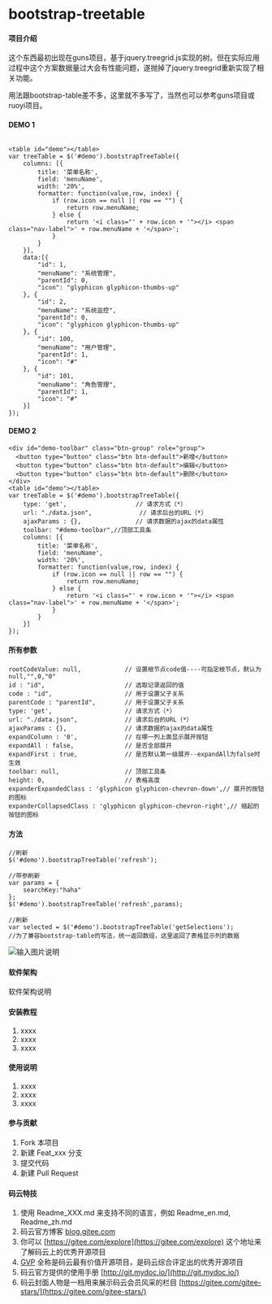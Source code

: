 # bootstrap-treetable

#### 项目介绍
这个东西最初出现在guns项目，基于jquery.treegrid.js实现的树。但在实际应用过程中这个方案数据量过大会有性能问题，遂抛掉了jquery.treegrid重新实现了相关功能。

用法跟bootstrap-table差不多，这里就不多写了，当然也可以参考guns项目或ruoyi项目。

#### DEMO 1

```

<table id="demo"></table>
var treeTable = $('#demo').bootstrapTreeTable({
    columns: [{
        title: '菜单名称',
        field: 'menuName',
        width: '20%',
        formatter: function(value,row, index) {
            if (row.icon == null || row == "") {
                return row.menuName;
            } else {
                return '<i class="' + row.icon + '"></i> <span class="nav-label">' + row.menuName + '</span>';
            }
        }
    }],
    data:[{
        "id": 1,
        "menuName": "系统管理",
        "parentId": 0,
        "icon": "glyphicon glyphicon-thumbs-up"
    }, {
        "id": 2,
        "menuName": "系统监控",
        "parentId": 0,
        "icon": "glyphicon glyphicon-thumbs-up"
    }, {
        "id": 100,
        "menuName": "用户管理",
        "parentId": 1,
        "icon": "#"
    }, {
        "id": 101,
        "menuName": "角色管理",
        "parentId": 1,
        "icon": "#"
    }]
});
```

#### DEMO 2
```
<div id="demo-toolbar" class="btn-group" role="group">
  <button type="button" class="btn btn-default">新增</button>
  <button type="button" class="btn btn-default">编辑</button>
  <button type="button" class="btn btn-default">删除</button>
</div>
<table id="demo"></table>
var treeTable = $('#demo').bootstrapTreeTable({
    type: 'get',                   // 请求方式（*）
    url: "./data.json",             // 请求后台的URL（*）
    ajaxParams : {},               // 请求数据的ajax的data属性
    toolbar: "#demo-toolbar",//顶部工具条
    columns: [{
        title: '菜单名称',
        field: 'menuName',
        width: '20%',
        formatter: function(value,row, index) {
            if (row.icon == null || row == "") {
                return row.menuName;
            } else {
                return '<i class="' + row.icon + '"></i> <span class="nav-label">' + row.menuName + '</span>';
            }
        }
    }]
});
```
#### 所有参数

```
rootCodeValue: null,            // 设置根节点code值----可指定根节点，默认为null,"",0,"0"
id : "id",                      // 选取记录返回的值
code : "id",                    // 用于设置父子关系
parentCode : "parentId",        // 用于设置父子关系
type: 'get',                    // 请求方式（*）
url: "./data.json",             // 请求后台的URL（*）
ajaxParams : {},                // 请求数据的ajax的data属性
expandColumn : '0',             // 在哪一列上面显示展开按钮
expandAll : false,              // 是否全部展开
expandFirst : true,             // 是否默认第一级展开--expandAll为false时生效
toolbar: null,                  // 顶部工具条
height: 0,                      // 表格高度
expanderExpandedClass : 'glyphicon glyphicon-chevron-down',// 展开的按钮的图标
expanderCollapsedClass : 'glyphicon glyphicon-chevron-right',// 缩起的按钮的图标
```
#### 方法
```
//刷新
$('#demo').bootstrapTreeTable('refresh');
```

```
//带参刷新
var params = {
    searchKey:"haha"
};
$('#demo').bootstrapTreeTable('refresh',params);
```

```
//刷新
var selected = $('#demo').bootstrapTreeTable('getSelections');
//为了兼容bootstrap-table的写法，统一返回数组，这里返回了表格显示列的数据
```

![输入图片说明](https://images.gitee.com/uploads/images/2018/0730/143841_6391c64a_405607.png "demo.png")

#### 软件架构
软件架构说明


#### 安装教程

1. xxxx
2. xxxx
3. xxxx

#### 使用说明

1. xxxx
2. xxxx
3. xxxx

#### 参与贡献

1. Fork 本项目
2. 新建 Feat_xxx 分支
3. 提交代码
4. 新建 Pull Request


#### 码云特技

1. 使用 Readme\_XXX.md 来支持不同的语言，例如 Readme\_en.md, Readme\_zh.md
2. 码云官方博客 [blog.gitee.com](https://blog.gitee.com)
3. 你可以 [https://gitee.com/explore](https://gitee.com/explore) 这个地址来了解码云上的优秀开源项目
4. [GVP](https://gitee.com/gvp) 全称是码云最有价值开源项目，是码云综合评定出的优秀开源项目
5. 码云官方提供的使用手册 [http://git.mydoc.io/](http://git.mydoc.io/)
6. 码云封面人物是一档用来展示码云会员风采的栏目 [https://gitee.com/gitee-stars/](https://gitee.com/gitee-stars/)